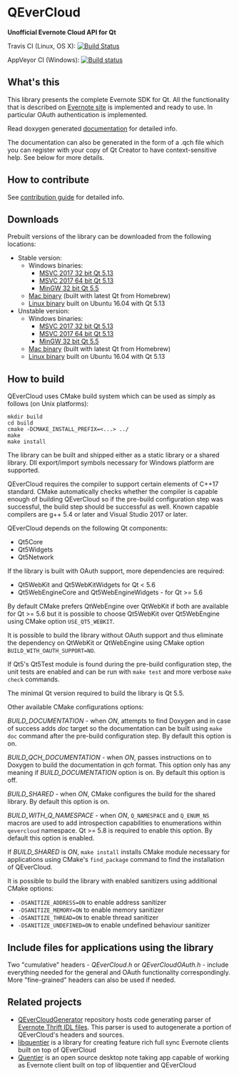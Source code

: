 QEverCloud
==========

**Unofficial Evernote Cloud API for Qt**

Travis CI (Linux, OS X): [![Build Status](https://travis-ci.org/d1vanov/QEverCloud.svg?branch=master)](https://travis-ci.org/d1vanov/QEverCloud)

AppVeyor CI (Windows): [![Build status](https://ci.appveyor.com/api/projects/status/75vtxm2o18u4atw0/branch/master?svg=true)](https://ci.appveyor.com/project/d1vanov/qevercloud/branch/master)

## What's this

This library presents the complete Evernote SDK for Qt.
All the functionality that is described on [Evernote site](http://dev.evernote.com/doc/)
is implemented and ready to use. In particular OAuth authentication is implemented.

Read doxygen generated [documentation](http://d1vanov.github.io/QEverCloud) for detailed info.

The documentation can also be generated in the form of a .qch file which you can register with
your copy of Qt Creator to have context-sensitive help. See below for more details.

## How to contribute

See [contribution guide](CONTRIBUTING.md) for detailed info.

## Downloads

Prebuilt versions of the library can be downloaded from the following locations:

 * Stable version:
   * Windows binaries:
     * [MSVC 2017 32 bit Qt 5.13](https://github.com/d1vanov/QEverCloud/releases/download/continuous-master/qevercloud-windows-qt513-VS2017_x86.zip)
     * [MSVC 2017 64 bit Qt 5.13](https://github.com/d1vanov/QEverCloud/releases/download/continuous-master/qevercloud-windows-qt513-VS2017_x64.zip)
     * [MinGW 32 bit Qt 5.5](https://github.com/d1vanov/QEverCloud/releases/download/continuous-master/qevercloud-windows-qt55-MinGW_x86.zip)
   * [Mac binary](https://github.com/d1vanov/QEverCloud/releases/download/continuous-master/qevercloud_mac_x86_64.zip) (built with latest Qt from Homebrew)
   * [Linux binary](https://github.com/d1vanov/QEverCloud/releases/download/continuous-master/qevercloud_linux_qt_513_x86_64.zip) built on Ubuntu 16.04 with Qt 5.13
 * Unstable version:
   * Windows binaries:
     * [MSVC 2017 32 bit Qt 5.13](https://github.com/d1vanov/QEverCloud/releases/download/continuous-development/qevercloud-windows-qt513-VS2017_x86.zip)
     * [MSVC 2017 64 bit Qt 5.13](https://github.com/d1vanov/QEverCloud/releases/download/continuous-development/qevercloud-windows-qt513-VS2017_x64.zip)
     * [MinGW 32 bit Qt 5.5](https://github.com/d1vanov/QEverCloud/releases/download/continuous-development/qevercloud-windows-qt55-MinGW_x86.zip)
   * [Mac binary](https://github.com/d1vanov/QEverCloud/releases/download/continuous-development/qevercloud_mac_x86_64.zip) (built with latest Qt from Homebrew)
   * [Linux binary](https://github.com/d1vanov/QEverCloud/releases/download/continuous-development/qevercloud_linux_qt_513_x86_64.zip) built on Ubuntu 16.04 with Qt 5.13

## How to build

QEverCloud uses CMake build system which can be used as simply as follows (on Unix platforms):
```
mkdir build
cd build
cmake -DCMAKE_INSTALL_PREFIX=<...> ../
make
make install
```

The library can be built and shipped either as a static library or a shared library. Dll export/import symbols necessary for Windows platform are supported.

QEverCloud requires the compiler to support certain elements of C++17 standard. CMake automatically checks whether the compiler is capable enough of building QEverCloud so if the pre-build configuration step was successful, the build step should be successful as well. Known capable compilers are g++ 5.4 or later and Visual Studio 2017 or later.

QEverCloud depends on the following Qt components:
 * Qt5Core
 * Qt5Widgets
 * Qt5Network

If the library is built with OAuth support, more dependencies are required:
 * Qt5WebKit and Qt5WebKitWidgets for Qt < 5.6
 * Qt5WebEngineCore and Qt5WebEngineWidgets - for Qt >= 5.6

By default CMake prefers QtWebEngine over QtWebKit if both are available for Qt >= 5.6 but it is possible to choose Qt5WebKit over Qt5WebEngine using CMake option `USE_QT5_WEBKIT`.

It is possible to build the library without OAuth support and thus eliminate the dependency on QtWebKit or QtWebEngine using CMake option `BUILD_WITH_OAUTH_SUPPORT=NO`.

If Qt5's Qt5Test module is found during the pre-build configuration step, the unit tests are enabled and can be run with `make test` and more verbose `make check` commands.

The minimal Qt version required to build the library is Qt 5.5.

Other available CMake configurations options:

*BUILD_DOCUMENTATION* - when *ON*, attempts to find Doxygen and in case of success adds *doc* target so the documentation can be built using `make doc` command after the pre-build configuration step. By default this option is on.

*BUILD_QCH_DOCUMENTATION* - when *ON*, passes instructions on to Doxygen to build the documentation in *qch* format. This option only has any meaning if *BUILD_DOCUMENTATION* option is on. By default this option is off.

*BUILD_SHARED* - when *ON*, CMake configures the build for the shared library. By default this option is on.

*BUILD_WITH_Q_NAMESPACE* - when *ON*, `Q_NAMESPACE` and `Q_ENUM_NS` macros are used to add introspection capabilities to enumerations within `qevercloud` namespace. Qt >= 5.8 is required to enable this option. By default this option is enabled.

If *BUILD_SHARED* is *ON*, `make install` installs CMake module necessary for applications using CMake's `find_package` command to find the installation of QEverCloud.

It is possible to build the library with enabled sanitizers using additional CMake options:
 * `-DSANITIZE_ADDRESS=ON` to enable address sanitizer
 * `-DSANITIZE_MEMORY=ON` to enable memory sanitizer
 * `-DSANITIZE_THREAD=ON` to enable thread sanitizer
 * `-DSANITIZE_UNDEFINED=ON` to enable undefined behaviour sanitizer

## Include files for applications using the library

Two "cumulative" headers - *QEverCloud.h* or *QEverCloudOAuth.h* - include everything needed for the general and OAuth functionality correspondingly. More "fine-grained" headers can also be used if needed.

## Related projects

* [QEverCloudGenerator](https://github.com/d1vanov/QEverCloudGenerator) repository hosts code generating parser of [Evernote Thrift IDL files](https://github.com/evernote/evernote-thrift). This parser is used to autogenerate a portion of QEverCloud's headers and sources.
* [libquentier](https://github.com/d1vanov/libquentier) is a library for creating feature rich full sync Evernote clients built on top of QEverCloud
* [Quentier](https://github.com/d1vanov/quentier) is an open source desktop note taking app capable of working as Evernote client built on top of libquentier and QEverCloud
